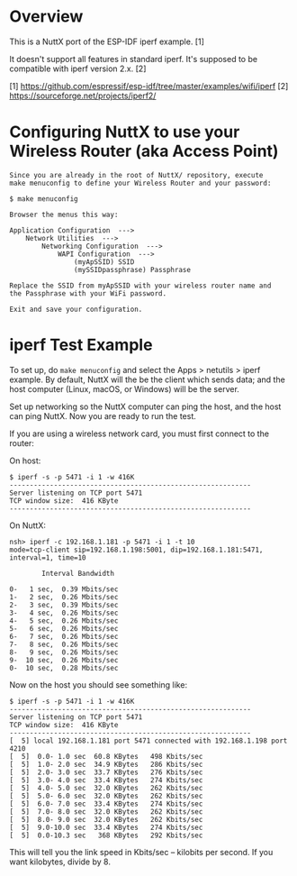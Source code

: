 Overview
================================================================

This is a NuttX port of the ESP-IDF iperf example. [1]

It doesn't support all features in standard iperf.
It's supposed to be compatible with iperf version 2.x. [2]

[1] https://github.com/espressif/esp-idf/tree/master/examples/wifi/iperf
[2] https://sourceforge.net/projects/iperf2/

Configuring NuttX to use your Wireless Router (aka Access Point)
================================================================

    Since you are already in the root of NuttX/ repository, execute
    make menuconfig to define your Wireless Router and your password:

    $ make menuconfig

    Browser the menus this way:

    Application Configuration  --->
        Network Utilities  --->
            Networking Configuration  --->
                WAPI Configuration  --->
                    (myApSSID) SSID
                    (mySSIDpassphrase) Passphrase

    Replace the SSID from myApSSID with your wireless router name and
    the Passphrase with your WiFi password.

    Exit and save your configuration.

iperf Test Example
===================================

To set up, do `make menuconfig` and select the Apps > netutils > iperf example. By default, NuttX will the be the client
which sends data; and the host computer (Linux, macOS, or Windows) will be the server.

Set up networking so the NuttX computer can ping the host, and the host can ping NuttX. Now you are ready to run the
test.

If you are using a wireless network card, you must first connect to the router:

On host:

    $ iperf -s -p 5471 -i 1 -w 416K
    ------------------------------------------------------------
    Server listening on TCP port 5471
    TCP window size:  416 KByte
    ------------------------------------------------------------

On NuttX:

    nsh> iperf -c 192.168.1.181 -p 5471 -i 1 -t 10
    mode=tcp-client sip=192.168.1.198:5001, dip=192.168.1.181:5471, interval=1, time=10

            Interval Bandwidth

    0-   1 sec,  0.39 Mbits/sec
    1-   2 sec,  0.26 Mbits/sec
    2-   3 sec,  0.39 Mbits/sec
    3-   4 sec,  0.26 Mbits/sec
    4-   5 sec,  0.26 Mbits/sec
    5-   6 sec,  0.26 Mbits/sec
    6-   7 sec,  0.26 Mbits/sec
    7-   8 sec,  0.26 Mbits/sec
    8-   9 sec,  0.26 Mbits/sec
    9-  10 sec,  0.26 Mbits/sec
    0-  10 sec,  0.28 Mbits/sec

Now on the host you should see something like:

    $ iperf -s -p 5471 -i 1 -w 416K
    ------------------------------------------------------------
    Server listening on TCP port 5471
    TCP window size:  416 KByte
    ------------------------------------------------------------
    [  5] local 192.168.1.181 port 5471 connected with 192.168.1.198 port 4210
    [  5]  0.0- 1.0 sec  60.8 KBytes   498 Kbits/sec
    [  5]  1.0- 2.0 sec  34.9 KBytes   286 Kbits/sec
    [  5]  2.0- 3.0 sec  33.7 KBytes   276 Kbits/sec
    [  5]  3.0- 4.0 sec  33.4 KBytes   274 Kbits/sec
    [  5]  4.0- 5.0 sec  32.0 KBytes   262 Kbits/sec
    [  5]  5.0- 6.0 sec  32.0 KBytes   262 Kbits/sec
    [  5]  6.0- 7.0 sec  33.4 KBytes   274 Kbits/sec
    [  5]  7.0- 8.0 sec  32.0 KBytes   262 Kbits/sec
    [  5]  8.0- 9.0 sec  32.0 KBytes   262 Kbits/sec
    [  5]  9.0-10.0 sec  33.4 KBytes   274 Kbits/sec
    [  5]  0.0-10.3 sec   368 KBytes   292 Kbits/sec


This will tell you the link speed in Kbits/sec – kilobits per second. If you want kilobytes, divide by 8.

